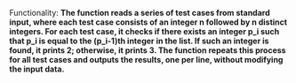 Functionality: **The function reads a series of test cases from standard input, where each test case consists of an integer n followed by n distinct integers. For each test case, it checks if there exists an integer p_i such that p_i is equal to the (p_i-1)th integer in the list. If such an integer is found, it prints 2; otherwise, it prints 3. The function repeats this process for all test cases and outputs the results, one per line, without modifying the input data.**